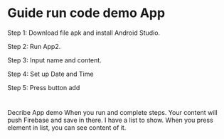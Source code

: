 Guide run code demo App
======================

Step 1: Download file apk and install Android Studio.

Step 2: Run App2.

Step 3: Input name and content.

Step 4: Set up Date and Time

Step 5: Press button add

#
Decribe App demo
When you run and complete steps. Your content will push Firebase and save in there. I have a list to show. When you press element in list, you can see content of it.
